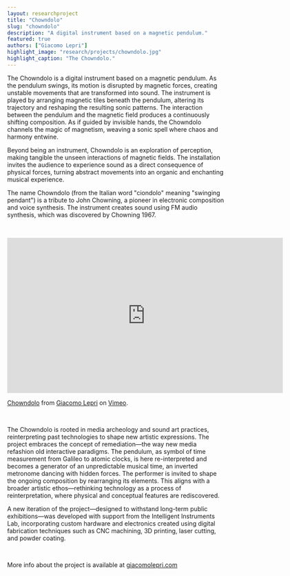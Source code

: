 ```yaml
---
layout: researchproject
title: "Chowndolo"
slug: "chowndolo"
description: "A digital instrument based on a magnetic pendulum."
featured: true
authors: ["Giacomo Lepri"]
highlight_image: "research/projects/chowndolo.jpg"
highlight_caption: "The Chowndolo."
---
```


The Chowndolo is a digital instrument based on a magnetic pendulum. As the pendulum swings, its motion is disrupted by magnetic forces, creating unstable movements that are transformed into sound. The instrument is played by arranging magnetic tiles beneath the pendulum, altering its trajectory and reshaping the resulting sonic patterns. The interaction between the pendulum and the magnetic field produces a continuously shifting composition. As if guided by invisible hands, the Chowndolo channels the magic of magnetism, weaving a sonic spell where chaos and harmony entwine.

Beyond being an instrument, Chowndolo is an exploration of perception, making tangible the unseen interactions of magnetic fields. The installation invites the audience to experience sound as a direct consequence of physical forces, turning abstract movements into an organic and enchanting musical experience.

The name Chowndolo (from the Italian word "ciondolo" meaning "swinging
pendant") is a tribute to John Chowning, a pioneer in electronic composition and voice synthesis. The instrument creates sound using FM audio synthesis, which was discovered by Chowning 1967.

&nbsp;

<iframe title="vimeo-player" src="https://player.vimeo.com/video/325707625?h=bbc9d82f7e" width="640" height="360" frameborder="0"    allowfullscreen></iframe>
<p><a href="https://vimeo.com/325707625">Chowndolo</a> from <a href="https://vimeo.com/user30344721">Giacomo Lepri</a> on <a href="https://vimeo.com">Vimeo</a>.</p>

&nbsp;

The Chowndolo is rooted in media archeology and sound art practices, reinterpreting past technologies to shape new artistic expressions. The project embraces the concept of  remediation—the way new media refashion old interactive paradigms. The pendulum, as symbol of time measurement from Galileo to atomic clocks, is here re-interpreted and becomes a generator of an unpredictable musical time, an inverted metronome dancing with hidden forces. The performer is invited to shape the ongoing composition by rearranging its elements. This aligns with a broader artistic ethos—rethinking technology as a process of reinterpretation, where physical and conceptual features are rediscovered.

A new iteration of the project—designed to withstand long-term public exhibitions—was developed with support from the Intelligent Instruments Lab, incorporating custom hardware and electronics created using digital fabrication techniques such as CNC machining, 3D printing, laser cutting, and powder coating.


&nbsp;

More info about the project is available at [giacomolepri.com](http://www.giacomolepri.com/chowndolo)
